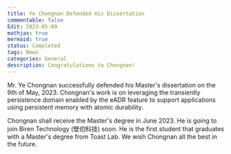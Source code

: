 ```yaml
---
title: Ye Chongnan Defended His Dissertation
commentable: false
Edit: 2023-05-09
mathjax: true
mermaid: true
status: Completed
tags: News
categories: General 
description: Congratulations to Chongnan!
---
```


<p>Mr. Ye Chongnan successfully defended his Master's dissertation on the 9th of May, 2023. Chongnan's work is on leveraging the transiently persistence domain enabled by the eADR feature to support applications using persistent memory with atomic durability. </p>

<p>Chongnan shall receive the Master's degree in June 2023. He is going to join Biren Technology (&#22721;&#20190;&#31185;&#25216;) soon. He is the first student that graduates with a Master's degree from Toast Lab. We wish Chongnan all the best in the future.</p>
